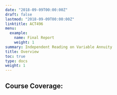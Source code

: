 ```yaml
---
date: "2018-09-09T00:00:00Z"
draft: false
lastmod: "2018-09-09T00:00:00Z"
linktitle: ACT496
menu:
  example:
    name: Final Report
    weight: 1
summary: Independent Reading on Variable Annuity
title: Overview
toc: true
type: docs
weight: 1
---
```


## Course Coverage:


